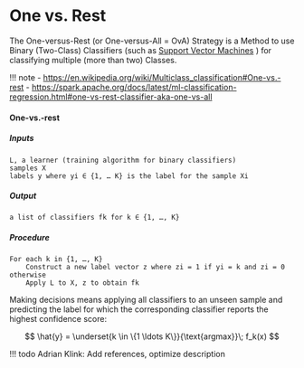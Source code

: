 # One vs. Rest

The One-versus-Rest (or One-versus-All = OvA) Strategy is a Method to use Binary (Two-Class) Classifiers
(such as [Support Vector Machines](../methods/support_vector_machine.md) ) for classifying multiple
(more than two) Classes.

!!! note 
    - https://en.wikipedia.org/wiki/Multiclass_classification#One-vs.-rest
    - https://spark.apache.org/docs/latest/ml-classification-regression.html#one-vs-rest-classifier-aka-one-vs-all

#### One-vs.-rest

##### Inputs
```
L, a learner (training algorithm for binary classifiers)
samples X
labels y where yi ∈ {1, … K} is the label for the sample Xi
```

##### Output
```
a list of classifiers fk for k ∈ {1, …, K}
```

##### Procedure
```
For each k in {1, …, K}
    Construct a new label vector z where zi = 1 if yi = k and zi = 0 otherwise
    Apply L to X, z to obtain fk
```

Making decisions means applying all classifiers to an unseen sample and
predicting the label for which the corresponding classifier reports the
highest confidence score:

$$
\hat{y} = \underset{k \in \{1 \ldots K\}}{\text{argmax}}\; f_k(x)
$$


!!! todo
    Adrian Klink: Add references, optimize description
